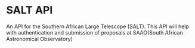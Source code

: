 # SALT API

An API for the Southern African Large Telescope (SALT).
This API will help with authentication and submission of proposals at SAAO(South African Astronomical Observatory)
